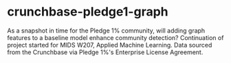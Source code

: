 # crunchbase-pledge1-graph
As a snapshot in time for the Pledge 1% community, will adding graph features to a baseline model enhance community detection? Continuation of project started for MIDS W207, Applied Machine Learning. Data sourced from the Crunchbase via Pledge 1%'s Enterprise License Agreement.
